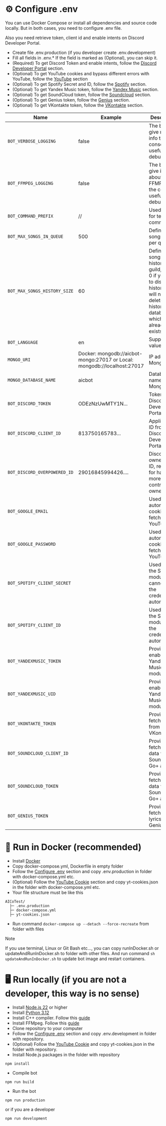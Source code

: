 # ⚙️ Configure .env

You can use Docker Compose or install all dependencies and source code locally.
But in both cases, you need to configure .env file.

Also you need retrieve token, client id and enable intents on Discord Developer Portal.

- Create file .env.production (if you developer create .env.development)
- Fill all fields in .env.\* If the field is marked as (Optional), you can skip it.
- (Required) To get Discord Token and enable intents, follow the [Discord Developer Portal](https://github.com/AlexInCube/AlCoTest/wiki/API-Configure#discord-developer-portal-required) section.
- (Optional) To get YouTube cookies and bypass different errors with YouTube, follow the [YouTube](https://github.com/AlexInCube/AlCoTest/wiki/API-Configure#-youtube-cookie-optional) section
- (Optional) To get Spotify Secret and ID, follow the [Spotify](https://github.com/AlexInCube/AlCoTest/wiki/API-Configure#spotify-optional) section.
- (Optional) To get Yandex Music token, follow the [Yandex Music](https://github.com/AlexInCube/AlCoTest/wiki/API-Configure#yandex-music-optional) section.
- (Optional) To get SoundCloud token, follow the [Soundcloud](https://github.com/AlexInCube/AlCoTest/wiki/API-Configure#soundcloud-optional) section.
- (Optional) To get Genius token, follow the [Genius](https://github.com/AlexInCube/AlCoTest/wiki/API-Configure#genius-optional) section.
- (Optional) To get VKontakte token, follow the [VKontakte](https://github.com/AlexInCube/AlCoTest/wiki/API-Configure#vkontakte-optional) section.

| Name                         | Example                                                                  | Description                                                                                                                                 | Required |
|------------------------------|--------------------------------------------------------------------------|---------------------------------------------------------------------------------------------------------------------------------------------|----------|
| `BOT_VERBOSE_LOGGING`        | false                                                                    | The bot will give more info to the console, useful for debugging                                                                            | ❌        |
| `BOT_FFMPEG_LOGGING`         | false                                                                    | The bot will give info about FFMPEG to the console, useful for debugging                                                                    | ❌        |
| `BOT_COMMAND_PREFIX`         | //                                                                       | Used only for text commands                                                                                                                 | ✔️       |
| `BOT_MAX_SONGS_IN_QUEUE`     | 500                                                                      | Define max songs count per queue                                                                                                            | ❌        |
| `BOT_MAX_SONGS_HISTORY_SIZE` | 60                                                                       | Define max songs history per guild, set to 0 if you want to disable history (this will not delete history in database which already exists) | ❌        |
| `BOT_LANGUAGE`               | en                                                                       | Supported values: en ru                                                                                                                     | ❌        |
| `MONGO_URI`                  | Docker: mongodb://aicbot-mongo:27017 or Local: mongodb://localhost:27017 | IP address of MongoDB                                                                                                                       | ✔️       |
| `MONGO_DATABASE_NAME`        | aicbot                                                                   | Database name in MongoDB                                                                                                                    | ✔️       |
| `BOT_DISCORD_TOKEN`          | ODEzNzUwMTY1N...                                                         | Token from Discord Developer Portal                                                                                                         | ✔️       |
| `BOT_DISCORD_CLIENT_ID`      | 813750165783...                                                          | Application ID from Discord Developer Portal                                                                                                | ✔️       |
| `BOT_DISCORD_OVERPOWERED_ID` | 29016845994426....                                                       | Discord bot owner user ID, required for having more bot control for owner                                                                   | ✔️       |
| `BOT_GOOGLE_EMAIL`           |                                                                          | Used to automate cookies fetching for YouTube                                                                                               | ❌        |
| `BOT_GOOGLE_PASSWORD`        |                                                                          | Used to automate cookies fetching for YouTube                                                                                               | ❌        |
| `BOT_SPOTIFY_CLIENT_SECRET`  |                                                                          | Used when the Spotify module cannot get the credentials automatically                                                                       | ❌        |
| `BOT_SPOTIFY_CLIENT_ID`      |                                                                          | Used when the Spotify module get the credentials automatically                                                                              | ❌        |
| `BOT_YANDEXMUSIC_TOKEN`      |                                                                          | Provide to enable Yandex Music module                                                                                                       | ❌        |
| `BOT_YANDEXMUSIC_UID`        |                                                                          | Provide to enable Yandex Music module                                                                                                       | ❌        |
| `BOT_VKONTAKTE_TOKEN`        |                                                                          | Provide to fetch songs from VKontakte                                                                                                       | ❌        |
| `BOT_SOUNDCLOUD_CLIENT_ID`   |                                                                          | Provide to fetch more data with SoundCloud Go+ account                                                                                      | ❌        |
| `BOT_SOUNDCLOUD_TOKEN`       |                                                                          | Provide to fetch more data with SoundCloud Go+ account                                                                                      | ❌        |
| `BOT_GENIUS_TOKEN`           |                                                                          | Provide to fetch songs lyrics from Genius                                                                                                   | ❌        |

# 🐋 Run in Docker (recommended)

- Install [Docker](https://www.docker.com/get-started/)
- Copy docker-compose.yml, Dockerfile in empty folder
- Follow the [Configure .env](#-configure-env) section and copy .env.production in folder with docker-compose.yml etc.
- (Optional) Follow the [YouTube Cookie](https://github.com/AlexInCube/AlCoTest/wiki/API-Configure#-youtube-cookie-optional) section and copy yt-cookies.json in the folder with docker-compose.yml etc.
- Your file structure must be like this

```
AICoTest/
  ├─ .env.production
  ├─ docker-compose.yml
  ├─ yt-cookies.json
```

- Run command `docker-compose up --detach --force-recreate` from folder with files

> [!NOTE]
> If you use terminal, Linux or Git Bash etc...,
> you can copy runInDocker.sh or updateAndRunInDocker.sh to folder with other files.
> And run command `sh updateAndRunInDocker.sh` to update bot image and restart containers.

# 🖥️ Run locally (if you are not a developer, this way is no sense)

- Install [Node.js 22](https://nodejs.org/en/download/prebuilt-installer) or higher
- Install [Python 3.12](https://www.python.org/downloads/)
- Install C++ compiler. Follow this [guide](https://github.com/nodejs/node-gyp#on-windows)
- Install FFMpeg. Follow this [guide](https://www.wikihow.com/Install-FFmpeg-on-Windows)
- Clone repository to your computer
- Follow the [Configure .env](#-configure-env) section and copy .env.development in folder with repository.
- (Optional) Follow the [YouTube Cookie](https://github.com/AlexInCube/AlCoTest/wiki/API-Configure#-youtube-cookie-optional) and copy yt-cookies.json in the folder with repository.
- Install Node.js packages in the folder with repository

```npm
npm install
```

- Compile bot

```
npm run build
```

- Run the bot

```
npm run production
```

or if you are a developer

```
npm run development
```
